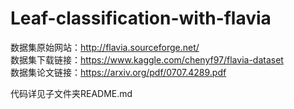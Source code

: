Leaf-classification-with-flavia
===

数据集原始网站：http://flavia.sourceforge.net/  
数据集下载链接：https://www.kaggle.com/chenyf97/flavia-dataset  
数据集论文链接：https://arxiv.org/pdf/0707.4289.pdf  
  
代码详见子文件夹README.md
